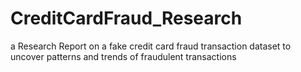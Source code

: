 # CreditCardFraud_Research
a Research Report on a fake credit card fraud transaction dataset to uncover patterns and trends of fraudulent transactions

